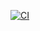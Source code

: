 [![CI](https://github.com/rafaelnunesr/EssentialFeed-Starter-Project/actions/workflows/CI.yaml/badge.svg)](https://github.com/rafaelnunesr/EssentialFeed-Starter-Project/actions/workflows/CI.yaml)
